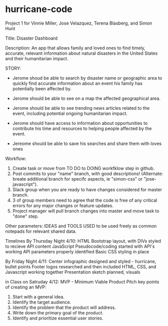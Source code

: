 # hurricane-code
Project 1 for Vinnie Miller, Jose Velazquez, Terena Blasberg, and Simon Hunt

Title: Disaster Dashboard

Description: An app that allows family and loved ones to find timely, accurate, relevant information about natural disasters in the United States and their humanitarian impact.

STORY: 
-	Jerome shoud be able to search by disaster name or geographic area to quickly find accurate information about an event his family has potentially been affected by.

-	Jerome should be able to see on a map the affected geographical area.  

-	Jerome should be able to see trending news articles related to the event, including potential ongoing humanitarian impact. 

-	Jerome should have access to information about opportunities to contribute his time and resources to helping people affected by the event. 

- Jereome should be able to save his searches and share them with loves ones

<!-- -	Jerome should be able to comment, upload photos, and view other comments and photos about past disasters he may have been involved with as he tells his story and related to others. -->

Workflow:
1. Create task or move from TO DO to DOING workfklow step in github.
2. Post commits to your "name" branch, with good descriptions!  (Alternate: breate additional branch for specifc aspects, ie "simon-css" or "jose-javascript").
3. Slack group when you are ready to have changes considered for master branch.
4. 3 of group members need to agree that the code is free of any critical errors for any major changes or feature updates.
5. Project manager will pull branch changes into master and move task to "done" step.

Other parameters: IDEAS and TOOLS USED to be used freely as common notepads for relevant shared data.


Timelines
By Thursday Night 4/10:
HTML Bootstrap layout, with DIVs styled to recieve API content
JavaScript Pseudocode/coding started with API's working
API parameters properly identified
Basic CSS styling in place

By Friday Night 4/11:
Center infographic designed and styled - hurricane, bullet points
Footer logos researched and then included
HTML, CSS, and Javascript working together
Presentation sketch planned, visuals

in Class on Satruday 4/12:
MVP - Minimum Viable Product Pitch
key points of creating an MVP:
1. Start with a general idea.
2. Identify the target audience.
3. Identify the problem that the product will address.
4. Write down the primary goal of the product.
5. Identify and prioritize essential user stories.